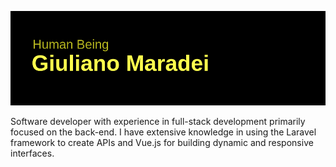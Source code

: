 ![Cabeçalho](https://github.com/giulianomaradei/giulianomaradei/blob/cb68875d1742dc32a3f94c9249a0e17cd51a8d86/header.png)


Software developer with experience in full-stack development primarily focused on the back-end. I have
extensive knowledge in using the Laravel framework to create APIs and Vue.js for building dynamic and
responsive interfaces. 
